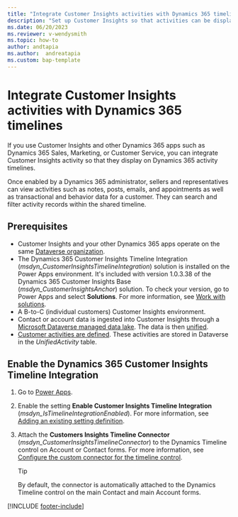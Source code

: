 ```yaml
---
title: "Integrate Customer Insights activities with Dynamics 365 timelines"
description: "Set up Customer Insights so that activities can be displayed on other Dynamics 365 apps." 
ms.date: 06/20/2023
ms.reviewer: v-wendysmith
ms.topic: how-to
author: andtapia
ms.author:  andreatapia
ms.custom: bap-template
---
```


# Integrate Customer Insights activities with Dynamics 365 timelines

If you use Customer Insights and other Dynamics 365 apps such as Dynamics 365 Sales, Marketing, or Customer Service, you can integrate Customer Insights activity so that they display on Dynamics 365 activity timelines.

Once enabled by a Dynamics 365 administrator, sellers and representatives can view activities such as notes, posts, emails, and appointments as well as transactional and behavior data for a customer. They can search and filter activity records within the shared timeline.

## Prerequisites

- Customer Insights and your other Dynamics 365 apps operate on the same [Dataverse organization](customer-insights-dataverse.md).
- The Dynamics 365 Customer Insights Timeline Integration (*msdyn_CustomerInsightsTimelineIntegration*) solution is installed on the Power Apps environment. It's included with version 1.0.3.38 of the Dynamics 365 Customer Insights Base (*msdyn_CustomerInsightsAnchor*) solution. To check your version, go to Power Apps and select **Solutions**. For more information, see [Work with solutions](/power-apps/maker/data-platform/solutions-overview#search-and-filter-in-a-solution).
- A B-to-C (individual customers) Customer Insights environment.
- Contact or account data is ingested into Customer Insights through a [Microsoft Dataverse managed data lake](connect-dataverse-managed-lake.md). The data is then [unified](data-unification.md).
- [Customer activities are defined](activities.md). These activities are stored in Dataverse in the *UnifiedActivity* table.

## Enable the Dynamics 365 Customer Insights Timeline Integration

1. Go to [Power Apps](https://powerapps.microsoft.com/).

1. Enable the setting **Enable Customer Insights Timeline Integration** (*msdyn_IsTimelineIntegrationEnabled*). For more information, see [Adding an existing setting definition](/power-apps/maker/data-platform/create-edit-configure-settings#adding-an-existing-setting-definition).

1. Attach the **Customers Insights Timeline Connector** (*msdyn_CustomerInsightsTimelineConnector*) to the Dynamics Timeline control on Account or Contact forms. For more information, see [Configure the custom connector for the timeline control](/power-apps/maker/model-driven-apps/custom-connectors-timeline-control#configure-the-custom-connector-for-the-timeline-control).

   > [!TIP]
   > By default, the connector is automatically attached to the Dynamics Timeline control on the main Contact and main Account forms.

[!INCLUDE [footer-include](includes/footer-banner.md)]
